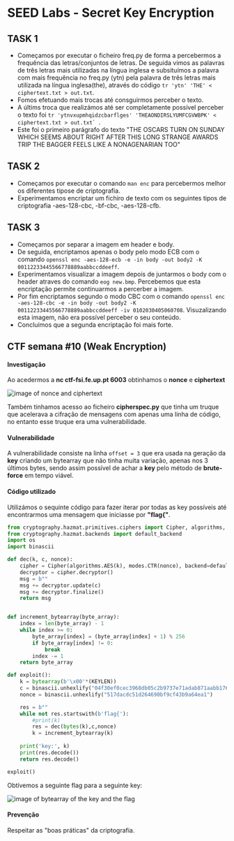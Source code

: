 # SEED Labs - Secret Key Encryption

## TASK 1

- Começamos por executar o ficheiro freq.py de forma a percebermos a frequência das letras/conjuntos de letras. De seguida vimos as palavras de três letras mais utilizadas na língua inglesa e subsituímos a palavra com mais frequência no freq.py (ytn) pela palavra de três letras mais utilizada na língua inglesa(the), através do código `` tr 'ytn' 'THE' < ciphertext.txt > out.txt ``.
- Fomos efetuando mais trocas até consguirmos perceber o texto.
- A últims troca que realizámos até ser completamente possível perceber o texto foi ```tr 'ytnvxupmhqidzcbarflges' 'THEAONDIRSLYUMFCGVWBPK' < ciphertext.txt > out.txt` ```.
- Este foi o primeiro parágrafo do texto "THE OSCARS TURN  ON SUNDAY WHICH SEEMS ABOUT RIGHT AFTER THIS LONG STRANGE
AWARDS TRIP THE BAGGER FEELS LIKE A NONAGENARIAN TOO"

## TASK 2

- Começamos por executar o comando ```man enc``` para percebermos melhor os diferentes tipose de criptografia.
- Experimentamos encriptar um fichiro de texto com os seguintes tipos de criptografia -aes-128-cbc, -bf-cbc,
-aes-128-cfb.

## TASK 3

- Começamos por separar a imagem em header e body.
- De seguida, encriptamos apenas o body pelo modo ECB com o comando ```openssl enc -aes-128-ecb -e -in body -out body2 -K  00112233445566778889aabbccddeeff```.
- Experimentamos visualizar a imagem depois de juntarmos o body com o header atraves do comando ```eog new.bmp```. Percebemos que esta encriptação permite continuarmos a percerber a imagem.
- Por fim encriptamos segundo o modo CBC com o comando ```openssl enc -aes-128-cbc -e -in body -out body2 -K 00112233445566778889aabbccddeeff -iv 0102030405060708```. Visuzalizando esta imagem, não era possível perceber o seu conteúdo.
- Concluímos que a segunda encriptação foi mais forte.


## CTF semana \#10 (Weak Encryption)

#### Investigação

Ao acedermos a **nc ctf-fsi.fe.up.pt 6003** obtinhamos o **nonce** e **ciphertext** 

![image of nonce and ciphertext](docs/images/Captura_de_ecrã_2023-12-06_192340.png)

Também tinhamos acesso ao ficheiro **cipherspec.py** que tinha um truque que acelerava a cifração de mensagens com apenas uma linha de código, no entanto esse truque era uma vulnerabilidade.

#### Vulnerabilidade

A vulnerabilidade consiste na linha `offset = 3` que era usada na geração da **key** criando um bytearray que não tinha muita variação, apenas nos 3 últimos bytes, sendo assim possível de achar a **key** pelo método de **brute-force** em tempo viável.

#### Código utilizado

Utilizámos o sequinte código para fazer iterar por todas as key possíveis até encontrarmos uma mensagem que iniciasse por **"flag{"**.

```python
from cryptography.hazmat.primitives.ciphers import Cipher, algorithms, modes
from cryptography.hazmat.backends import default_backend
import os
import binascii

def dec(k, c, nonce):
	cipher = Cipher(algorithms.AES(k), modes.CTR(nonce), backend=default_backend())
	decryptor = cipher.decryptor()
	msg = b""
	msg += decryptor.update(c)
	msg += decryptor.finalize()
	return msg


def increment_bytearray(byte_array):
    index = len(byte_array) - 1
    while index >= 0:
        byte_array[index] = (byte_array[index] + 1) % 256
        if byte_array[index] != 0:
            break
        index -= 1
    return byte_array

def exploit():
	k = bytearray(b'\x00'*(KEYLEN))
	c = binascii.unhexlify("04f30ef0cec3968db05c2b9737e71adab871aabb1764e0a7bd26dcfbb9791de4623330624fef4e")
	nonce = binascii.unhexlify("517dacdc51d264690bf9cf43b9a64ea1")

	res = b""
	while not res.startswith(b'flag{'):
		#print(k)
		res = dec(bytes(k),c,nonce)
		k = increment_bytearray(k)
		
	print('key:', k)
	print(res.decode())
	return res.decode()

exploit()
```

Obtívemos a seguinte flag para a seguinte key:

![image of bytearray of the key and the flag](docs/images/Captura_de_ecrã_2023-12-06_195912.png)


#### Prevenção

Respeitar as "boas práticas" da criptografia.
